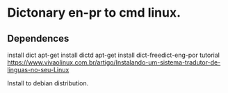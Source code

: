 # Dictonary en-pr to cmd linux.
## Dependences
install dict 
	apt-get install dictd 
	apt-get install dict-freedict-eng-por
tutorial
https://www.vivaolinux.com.br/artigo/Instalando-um-sistema-tradutor-de-linguas-no-seu-Linux


Install to debian distribution.
 
